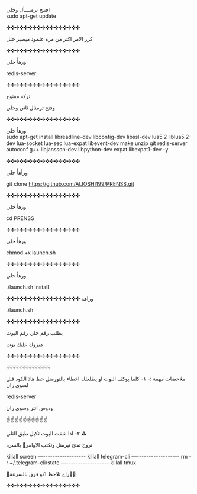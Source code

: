 

افتـح ترمنـــأل وخلي   
sudo apt-get update

✢✜✢✜✢✜✢✜✢✜✢✜✢✜✢✜✢

كرر الامر اكثر من مرة علمود ميصير خلل 

 ✢✜✢✜✢✜✢✜✢✜✢✜✢✜✢✜✢
 
ورهأَ خلي  

redis-server

✢✜✢✜✢✜✢✜✢✜✢✜✢✜✢✜✢

تركه مفتوح    

وفتح ترمنال ثاني وخلي    

✢✜✢✜✢✜✢✜✢✜✢✜✢✜✢✜✢

ورهأ خلي    
sudo apt-get install libreadline-dev libconfig-dev libssl-dev lua5.2 liblua5.2-dev lua-socket lua-sec lua-expat libevent-dev make unzip git redis-server autoconf g++ libjansson-dev libpython-dev expat libexpat1-dev  -y

✢✜✢✜✢✜✢✜✢✜✢✜✢✜✢✜✢

ورأهأَ خلي  


git clone https://github.com/ALIOSHI199/PRENSS.git

✢✜✢✜✢✜✢✜✢✜✢✜✢✜✢✜✢

ورهأ خلي    

cd PRENSS

✢✜✢✜✢✜✢✜✢✜✢✜✢✜✢✜✢

ورهأَ خلي 

chmod +x launch.sh

✢✜✢✜✢✜✢✜✢✜✢✜✢✜✢✜✢

ورهأَ خلي 

./launch.sh install

✢✜✢✜✢✜✢✜✢✜✢✜✢✜✢✜✢
 وراهة 

./launch.sh

✢✜✢✜✢✜✢✜✢✜✢✜✢✜✢✜✢

يطلب رقم خلي رقم البوت 

مبروك عليك بوت  

✢✜✢✜✢✜✢✜✢✜✢✜✢✜✢✜✢

☟☟☟☟☟☟☟☟☟☟☟☟☟☟

ملاحضات مهمة :- ١- كلما يوكف البوت او يطلعلك اخطاء بالتورمنل حط هاذ الكود قبل لسوي ران 

redis-server  

ودوس انتر وسوي ران 

☝️☝️☝️☝️☝️☝️☝️☝️☝️☝️

٢- اذا شفت البوت ثكيل طبق التلي ⚠️

  تروح تفتح تيرمنل وتكتب الاوامر🌚 بالسرة

killall screen
—------------------
killall telegram-cli
—------------------
rm -r ~/.telegram-cli/state
—------------------
killall tmux

👾راح تلاحظ اكو فرق بالسرعة👨‍💻

✢✜✢✜✢✜✢✜✢✜✢✜✢✜✢✜✢
